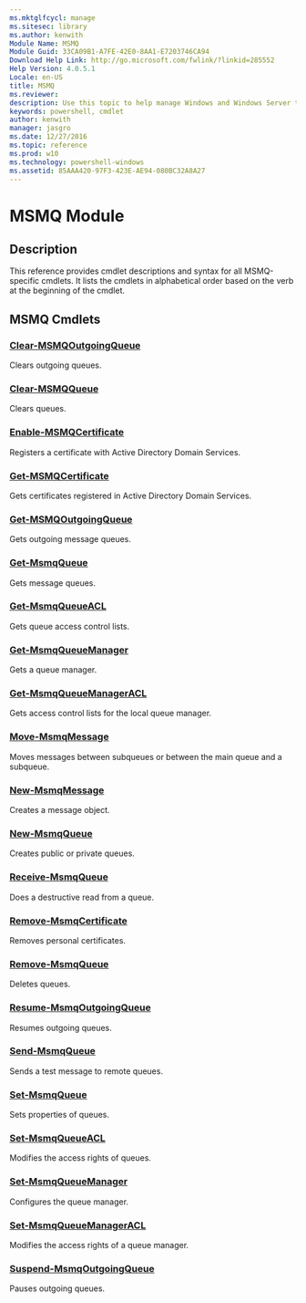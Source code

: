```yaml
---
ms.mktglfcycl: manage
ms.sitesec: library
ms.author: kenwith
Module Name: MSMQ
Module Guid: 33CA09B1-A7FE-42E0-8AA1-E7203746CA94
Download Help Link: http://go.microsoft.com/fwlink/?linkid=285552
Help Version: 4.0.5.1
Locale: en-US
title: MSMQ
ms.reviewer:
description: Use this topic to help manage Windows and Windows Server technologies with Windows PowerShell.
keywords: powershell, cmdlet
author: kenwith
manager: jasgro
ms.date: 12/27/2016
ms.topic: reference
ms.prod: w10
ms.technology: powershell-windows
ms.assetid: 85AAA420-97F3-423E-AE94-080BC32A8A27
---
```


# MSMQ Module
## Description
This reference provides cmdlet descriptions and syntax for all MSMQ-specific cmdlets. It lists the cmdlets in alphabetical order based on the verb at the beginning of the cmdlet.

## MSMQ Cmdlets
### [Clear-MSMQOutgoingQueue](./Clear-MSMQOutgoingQueue.md)
Clears outgoing queues.

### [Clear-MSMQQueue](./Clear-MSMQQueue.md)
Clears queues.

### [Enable-MSMQCertificate](./Enable-MSMQCertificate.md)
Registers a certificate with Active Directory Domain Services.

### [Get-MSMQCertificate](./Get-MSMQCertificate.md)
Gets certificates registered in Active Directory Domain Services.

### [Get-MSMQOutgoingQueue](./Get-MSMQOutgoingQueue.md)
Gets outgoing message queues.

### [Get-MsmqQueue](./Get-MsmqQueue.md)
Gets message queues.

### [Get-MsmqQueueACL](./Get-MsmqQueueACL.md)
Gets queue access control lists.

### [Get-MsmqQueueManager](./Get-MsmqQueueManager.md)
Gets a queue manager.

### [Get-MsmqQueueManagerACL](./Get-MsmqQueueManagerACL.md)
Gets access control lists for the local queue manager.

### [Move-MsmqMessage](./Move-MsmqMessage.md)
Moves messages between subqueues or between the main queue and a subqueue.

### [New-MsmqMessage](./New-MsmqMessage.md)
Creates a message object.

### [New-MsmqQueue](./New-MsmqQueue.md)
Creates public or private queues.

### [Receive-MsmqQueue](./Receive-MsmqQueue.md)
Does a destructive read from a queue.

### [Remove-MsmqCertificate](./Remove-MsmqCertificate.md)
Removes personal certificates.

### [Remove-MsmqQueue](./Remove-MsmqQueue.md)
Deletes queues.

### [Resume-MsmqOutgoingQueue](./Resume-MsmqOutgoingQueue.md)
Resumes outgoing queues.

### [Send-MsmqQueue](./Send-MsmqQueue.md)
Sends a test message to remote queues.

### [Set-MsmqQueue](./Set-MsmqQueue.md)
Sets properties of queues.

### [Set-MsmqQueueACL](./Set-MsmqQueueACL.md)
Modifies the access rights of queues.

### [Set-MsmqQueueManager](./Set-MsmqQueueManager.md)
Configures the queue manager.

### [Set-MsmqQueueManagerACL](./Set-MsmqQueueManagerACL.md)
Modifies the access rights of a queue manager.

### [Suspend-MsmqOutgoingQueue](./Suspend-MsmqOutgoingQueue.md)
Pauses outgoing queues.


